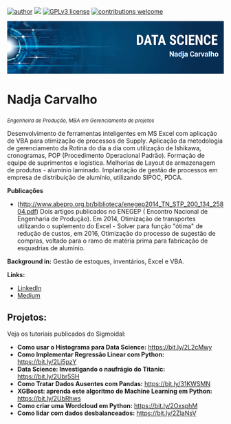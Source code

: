 [![author](https://img.shields.io/badge/author-NadjaCarvalho-red.svg)](https://www.linkedin.com/in/carlosfab) [![](https://img.shields.io/badge/python-3.7+-blue.svg)](https://www.python.org/downloads/release/python-365/) [![GPLv3 license](https://img.shields.io/badge/License-GPLv3-blue.svg)](http://perso.crans.org/besson/LICENSE.html) [![contributions welcome](https://img.shields.io/badge/contributions-welcome-brightgreen.svg?style=flat)](https://github.com/carlosfab/data_science/issues)

<p align="center">
  <img src=https://github.com/NadjaCarvalho/sigmoidal_data_science/blob/c1f615d46b46f0413d54a834357a3db6c99b8a51/banner%20(1).png >
</p>

# Nadja Carvalho
<sub>*Engenheira de Produção, MBA em Gerenciamento de projetos*</sub>

Desenvolvimento de ferramentas inteligentes em MS Excel com aplicação de VBA para otimização de processos de Supply.
Aplicação da metodologia de gerenciamento da Rotina do dia a dia com utilização de Ishikawa, cronogramas, POP (Procedimento Operacional Padrão).
Formação de equipe de suprimentos e logística.
Melhorias de Layout de armazenagem de produtos - alumínio laminado.
Implantação de gestão de processos em empresa de distribuição de alumínio, utilizando SIPOC, PDCA.

**Publicações**
* (http://www.abepro.org.br/biblioteca/enegep2014_TN_STP_200_134_25804.pdf)
Dois artigos publicados no ENEGEP ( Encontro Nacional de Engenharia de Produção). Em 2014, Otimização de transportes utilizando o suplemento do Excel - Solver para função "ótima" de redução de custos, em 2016, Otimização do processo de sugestão de compras, voltado para o ramo de matéria prima para fabricação de esquadrias de alumínio.

**Background in:** Gestão de estoques, inventários, Excel e VBA.

**Links:**
* [LinkedIn](https://www.linkedin.com/in/nadjacarvalho)
* [Medium](https://www.medium.com)


## Projetos:
Veja os tutoriais publicados do Sigmoidal:

* **Como usar o Histograma para Data Science:** https://bit.ly/2L2cMwy
* **Como Implementar Regressão Linear com Python:** https://bit.ly/2Li5pzY
* **Data Science: Investigando o naufrágio do Titanic:** https://bit.ly/2Ubr5SH
* **Como Tratar Dados Ausentes com Pandas:** https://bit.ly/31KWSMN
* **XGBoost: aprenda este algoritmo de Machine Learning em Python:** https://bit.ly/2UbRhws
* **Como criar uma Wordcloud em Python:** https://bit.ly/2OxsphM
* **Como lidar com dados desbalanceados:** https://bit.ly/2ZlaNsV
